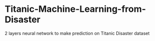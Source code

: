 # Titanic-Machine-Learning-from-Disaster
2 layers neural network to make prediction on Titanic Disaster dataset


